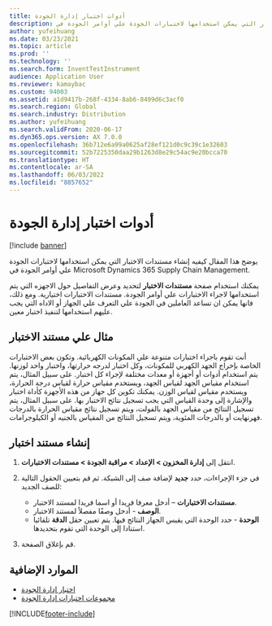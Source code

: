```yaml
---
title: أدوات اختبار إدارة الجودة
description: يوضح هذا المقال كيفيه إنشاء مستندات الاختبار التي يمكن استخدامها لاختبارات الجودة علي أوامر الجودة في Microsoft Dynamics 365 Supply Chain Management.
author: yufeihuang
ms.date: 03/23/2021
ms.topic: article
ms.prod: ''
ms.technology: ''
ms.search.form: InventTestInstrument
audience: Application User
ms.reviewer: kamaybac
ms.custom: 94003
ms.assetid: a1d9417b-268f-4334-8ab6-8499d6c3acf0
ms.search.region: Global
ms.search.industry: Distribution
ms.author: yufeihuang
ms.search.validFrom: 2020-06-17
ms.dyn365.ops.version: AX 7.0.0
ms.openlocfilehash: 36b712e6a99a0625af28ef121d0c9c39c1e32603
ms.sourcegitcommit: 52b7225350daa29b1263d8e29c54ac9e20bcca70
ms.translationtype: HT
ms.contentlocale: ar-SA
ms.lasthandoff: 06/03/2022
ms.locfileid: "8857652"
---
```

# <a name="quality-management-test-instruments"></a>أدوات اختبار إدارة الجودة

[!include [banner](../includes/banner.md)]

يوضح هذا المقال كيفيه إنشاء مستندات الاختبار التي يمكن استخدامها لاختبارات الجودة علي أوامر الجودة في Microsoft Dynamics 365 Supply Chain Management.

يمكنك استخدام صفحة **مستندات الاختبار** لتحديد وعرض التفاصيل حول الاجهزه التي يتم استخدامها لاجراء الاختبارات علي أوامر الجودة. مستندات الاختبارات اختيارية. ومع ذلك، فانها يمكن ان تساعد العاملين في الجودة علي التعرف علي الجهاز أو الاداه التي يجب عليهم استخدامها لتنفيذ اختبار معين.

## <a name="test-instrument-example"></a>مثال علي مستند الاختبار

أنت تقوم باجراء اختبارات متنوعة علي المكونات الكهربائية. وتكون بعض الاختبارات الخاصة بإخراج الجهد الكهربي للمكونات، وكل اختبار لدرجه حرارتها، واختبار واحد لوزنها. يتم استخدام أدوات أو أجهزة أو معدات مختلفة لإجراء كل اختبار. على سبيل المثال، يتم استخدام مقياس الجهد لقياس الجهد، ويستخدم مقياس حرارة لقياس درجة الحرارة، ويستخدم مقياس لقياس الوزن. يمكنك تكوين كل جهاز من هذه الأجهزة كأداة اختبار والإشارة إلى وحدة القياس التي يجب تسجيل نتائج الاختبار بها. على سبيل المثال، يتم تسجيل النتائج من مقياس الجهد بالفولت، ويتم تسجيل نتائج مقياس الحرارة بالدرجات فهرنهايت أو بالدرجات المئوية، ويتم تسجيل النتائج من المقياس بالجنيه أو الكيلوجرامات.

## <a name="create-a-test-instrument"></a>إنشاء مستند اختبار

1. انتقل إلى **إدارة المخزون \> الإعداد \> مراقبة الجودة \> مستندات الاختبارات**.
1. في جزء الإجراءات، حدد **جديد** لإضافة صف إلى الشبكة. ثم قم بتعيين الحقول التالية للصف الجديد:

    - **مستندات الاختبارات** – أدخل معرفا فريدا أو اسما فريدا لمستند الاختبار.
    - **الوصف** - أدخل وصفًا مفصلاً لمستند الاختبار.
    - **الوحدة** - حدد الوحدة التي يقيس الجهاز النتائج فيها. يتم تعيين حقل **الدقة** تلقائيا استنادا إلى الوحدة التي تقوم بتحديدها.

1. قم بإغلاق الصفحة.

## <a name="additional-resources"></a>الموارد الإضافية

- [اختبار إدارة الجودة](quality-tests.md)
- [مجموعات اختبارات إدارة الجودة](quality-test-groups.md)

[!INCLUDE[footer-include](../../includes/footer-banner.md)]
